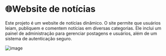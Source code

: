 # 🌐Website de notícias

Este projeto é um website de notícias dinâmico. O site permite que usuários leiam, publiquem e comentem notícias em diversas categorias. Ele inclui um painel de administração para gerenciar postagens e usuários, além de um sistema de autenticação seguro.

![image](https://github.com/user-attachments/assets/b944c6d9-eb5d-4eac-bdd4-64c5d9c24a8b)
